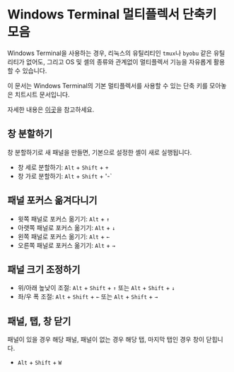 # Windows Terminal 멀티플렉서 단축키 모음

Windows Terminal을 사용하는 경우, 리눅스의 유틸리티인 `tmux`나 `byobu` 같은 유틸리티가 없어도, 그리고 OS 및 셸의 종류와 관계없이 멀티플렉서 기능을 자유롭게 활용할 수 있습니다.

이 문서는 Windows Terminal의 기본 멀티플렉서를 사용할 수 있는 단축 키를 모아놓은 치트시트 문서입니다.

자세한 내용은 [이곳](https://docs.microsoft.com/en-us/windows/terminal/panes)을 참고하세요.

## 창 분할하기

창 분할하기로 새 패널을 만들면, 기본으로 설정한 셸이 새로 실행됩니다.

- 창 세로 분할하기: `Alt` + `Shift` + `+`
- 창 가로 분할하기: `Alt` + `Shift` + '-`

## 패널 포커스 옮겨다니기

- 윗쪽 패널로 포커스 옮기기: `Alt` + `↑`
- 아랫쪽 패널로 포커스 옮기기: `Alt` + `↓`
- 왼쪽 패널로 포커스 옮기기: `Alt` + `←`
- 오른쪽 패널로 포커스 옮기기: `Alt` + `→`

## 패널 크기 조정하기

- 위/아래 높낮이 조절: `Alt` + `Shift` + `↑` 또는 `Alt` + `Shift` + `↓`
- 좌/우 폭 조절: `Alt` + `Shift` + `←` 또는 `Alt` + `Shift` + `→`

## 패널, 탭, 창 닫기

패널이 있을 경우 해당 패널, 패널이 없는 경우 해당 탭, 마지막 탭인 경우 창이 닫힙니다.

- `Alt` + `Shift` + `W`
